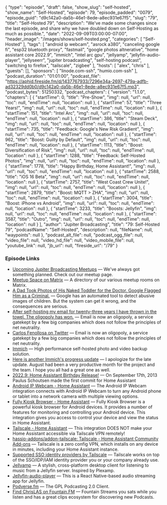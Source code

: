 {
  "type": "episode",
  "draft": false,
  "show_slug": "self-hosted",
  "show_name": "Self-Hosted",
  "episode": 79,
  "episode_padded": "0079",
  "episode_guid": "d9c142a0-da5b-46e1-8ede-a8ec931e67f5",
  "slug": "79",
  "title": "Self-Hosted 79",
  "description": "We've made some changes since the last episode, and share why we have doubled down on Self-Hosting as much as possible.",
  "date": "2022-09-09T03:00:00-07:00",
  "header_image": "/images/shows/self-hosted.png",
  "categories": [
    "Self-Hosted"
  ],
  "tags": [
    "android ip webcam",
    "asrock a380",
    "canceling google fi",
    "esp32 bluetooth proxy",
    "fastmail",
    "google photos altnerative",
    "home assistant core 2022.9",
    "immich",
    "intel arc gpu",
    "jellyamp",
    "jellyfin-audio-player",
    "jellyseerr",
    "jupiter broadcasting",
    "self-hosting podcast",
    "switching to firefox",
    "tailscale",
    "zigbee"
  ],
  "hosts": [
    "alex",
    "chris"
  ],
  "guests": [],
  "sponsors": [
    "linode.com-ssh",
    "humio.com-ssh"
  ],
  "podcast_duration": "01:01:00",
  "podcast_file": "https://aphid.fireside.fm/d/1437767933/7296e34a-2697-479a-adfb-ad32329dd0b0/d9c142a0-da5b-46e1-8ede-a8ec931e67f5.mp3",
  "podcast_bytes": 51250332,
  "podcast_chapters": {
    "version": "1.1.0",
    "chapters": [
      {
        "startTime": 0,
        "title": "Pre-Show",
        "img": null,
        "url": null,
        "toc": null,
        "endTime": null,
        "location": null
      },
      {
        "startTime": 57,
        "title": "Three Years!",
        "img": null,
        "url": null,
        "toc": null,
        "endTime": null,
        "location": null
      },
      {
        "startTime": 151,
        "title": "Intel Arc",
        "img": null,
        "url": null,
        "toc": null,
        "endTime": null,
        "location": null
      },
      {
        "startTime": 386,
        "title": "Steam Deck",
        "img": null,
        "url": null,
        "toc": null,
        "endTime": null,
        "location": null
      },
      {
        "startTime": 735,
        "title": "Feedback: Google's New Risk Gradient",
        "img": null,
        "url": null,
        "toc": null,
        "endTime": null,
        "location": null
      },
      {
        "startTime": 962,
        "title": "Boost: Guilty by Default",
        "img": null,
        "url": null,
        "toc": null,
        "endTime": null,
        "location": null
      },
      {
        "startTime": 1113,
        "title": "Boost: Diversification of Risk",
        "img": null,
        "url": null,
        "toc": null,
        "endTime": null,
        "location": null
      },
      {
        "startTime": 1288,
        "title": "Feedback: Self-Hosted Photos",
        "img": null,
        "url": null,
        "toc": null,
        "endTime": null,
        "location": null
      },
      {
        "startTime": 1778,
        "title": "Happy Birthday, Home Assistant!",
        "img": null,
        "url": null,
        "toc": null,
        "endTime": null,
        "location": null
      },
      {
        "startTime": 2588,
        "title": "iOS 16 Beta",
        "img": null,
        "url": null,
        "toc": null,
        "endTime": null,
        "location": null
      },
      {
        "startTime": 2757,
        "title": "West Coast Crew Unite!",
        "img": null,
        "url": null,
        "toc": null,
        "endTime": null,
        "location": null
      },
      {
        "startTime": 2879,
        "title": "Boost: MQTT > ZHA",
        "img": null,
        "url": null,
        "toc": null,
        "endTime": null,
        "location": null
      },
      {
        "startTime": 3004,
        "title": "Boost: iPhone vs Android",
        "img": null,
        "url": null,
        "toc": null,
        "endTime": null,
        "location": null
      },
      {
        "startTime": 3233,
        "title": "Boosts: Jellyfin",
        "img": null,
        "url": null,
        "toc": null,
        "endTime": null,
        "location": null
      },
      {
        "startTime": 3587,
        "title": "Outro",
        "img": null,
        "url": null,
        "toc": null,
        "endTime": null,
        "location": null
      }
    ],
    "author": "Jupiter Broadcasting",
    "title": "79: Self-Hosted 79",
    "podcastName": "Self-Hosted",
    "description": null,
    "fileName": null,
    "waypoints": null
  },
  "podcast_alt_file": null,
  "podcast_ogg_file": null,
  "video_file": null,
  "video_hd_file": null,
  "video_mobile_file": null,
  "youtube_link": null,
  "jb_url": null,
  "fireside_url": "/79"
}


### Episode Links

  * [Upcoming Jupiter Broadcasting Meetups](https://www.meetup.com/jupiterbroadcasting/events/ "Upcoming Jupiter Broadcasting Meetups") — We've always got something planned. Check out our meetup page.
  * [Meetup Space on Matrix](https://bit.ly/meetupmatrix "Meetup Space on Matrix") — A directory of our various meetup rooms on Matrix.
  * [A Dad Took Photos of His Naked Toddler for the Doctor. Google Flagged Him as a Criminal.](https://www.nytimes.com/2022/08/21/technology/google-surveillance-toddler-photo.html "A Dad Took Photos of His Naked Toddler for the Doctor. Google Flagged Him as a Criminal.") — Google has an automated tool to detect abusive images of children. But the system can get it wrong, and the consequences are serious.
  * [After self-hosting my email for twenty-three years I have thrown in the towel. The oligopoly has won.](https://cfenollosa.com/blog/after-self-hosting-my-email-for-twenty-three-years-i-have-thrown-in-the-towel-the-oligopoly-has-won.html "After self-hosting my email for twenty-three years I have thrown in the towel. The oligopoly has won.") — Email is now an oligopoly, a service gatekept by a few big companies which does not follow the principles of net neutrality.
  * [Carlos Fenollosa on Twitter](https://twitter.com/cfenollosa/status/1566484145446027265?t=sokDrW006I20Pkq6-RTIag&s=09 "Carlos Fenollosa on Twitter") — Email is now an oligopoly, a service gatekept by a few big companies which does not follow the principles of net neutrality.
  * [Immich](https://github.com/immich-app/immich "Immich") — High performance self-hosted photo and video backup solution. 
  * [Here is another Immich's progress update](https://www.reddit.com/r/selfhosted/comments/x7fnzg/here_is_another_immichs_progress_update_and/ "Here is another Immich's progress update") — I apologize for the late update. August had been a very productive month for the project and the team. I hope you all had a great one as well.
  * [2022.9: Home Assistant Birthday Release!](https://www.home-assistant.io/blog/2022/09/07/release-20229/ "2022.9: Home Assistant Birthday Release!") — On September 17th, 2013 Paulus Schoutsen made the first commit for Home Assistant
  * [Android IP Webcam - Home Assistant](https://www.home-assistant.io/integrations/android_ip_webcam "Android IP Webcam - Home Assistant") — The Android IP Webcam integration connects with Android IP Webcam to turn any Android phone or tablet into a network camera with multiple viewing options.
  * [Fully Kiosk Browser - Home Assistant](https://www.home-assistant.io/integrations/fully_kiosk "Fully Kiosk Browser - Home Assistant") — Fully Kiosk Browser is a powerful kiosk browser for Android devices. It provides a number of features for monitoring and controlling your Android device. This integration gives you access to control your device and view the status in Home Assistant.
  * [Tailscale - Home Assistant](https://www.home-assistant.io/integrations/tailscale/ "Tailscale - Home Assistant") — This integration DOES NOT make your Home Assistant accessible via Tailscale VPN remotely!
  * [hassio-addons/addon-tailscale: Tailscale - Home Assistant Community Add-ons](https://github.com/hassio-addons/addon-tailscale "hassio-addons/addon-tailscale: Tailscale - Home Assistant Community Add-ons") — Tailscale is a zero config VPN, which installs on any device in minutes, including your Home Assistant instance.
  * [Supported SSO identity providers by Tailscale](https://tailscale.com/kb/1013/sso-providers/ "Supported SSO identity providers by Tailscale") — Tailscale works on top of the SSO/IDP/IAM identity provider you or your company already use.
  * [Jellyamp](https://github.com/m0ngr31/jellyamp "Jellyamp") — A stylish, cross-platform desktop client for listening to music from a Jellyfin server. Inspired by Plexamp.
  * [Jellyfin-audio-player](https://github.com/leinelissen/jellyfin-audio-player "Jellyfin-audio-player") — This is a React Native-based audio streaming app for Jellyfin. 
  * [Podverse.fm](https://podverse.fm/about "Podverse.fm") — The GPL Podcasting 2.0 Client.
  * [Find ChrisLAS on Fountain.FM](https://fountain.fm/refer/chrislas-e72160c3c5 "Find ChrisLAS on Fountain.FM") — Fountain Streams you sats while you listen and has a great clips ecosystem for discovering new Podcasts.


